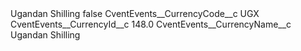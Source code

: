 <?xml version="1.0" encoding="UTF-8"?>
<CustomMetadata xmlns="http://soap.sforce.com/2006/04/metadata" xmlns:xsi="http://www.w3.org/2001/XMLSchema-instance" xmlns:xsd="http://www.w3.org/2001/XMLSchema">
    <label>Ugandan Shilling</label>
    <protected>false</protected>
    <values>
        <field>CventEvents__CurrencyCode__c</field>
        <value xsi:type="xsd:string">UGX</value>
    </values>
    <values>
        <field>CventEvents__CurrencyId__c</field>
        <value xsi:type="xsd:double">148.0</value>
    </values>
    <values>
        <field>CventEvents__CurrencyName__c</field>
        <value xsi:type="xsd:string">Ugandan Shilling</value>
    </values>
</CustomMetadata>
